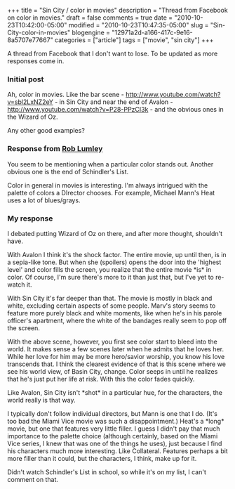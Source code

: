 +++
title = "Sin City / color in movies"
description = "Thread from Facebook on color in movies."
draft = false
comments = true
date = "2010-10-23T10:42:00-05:00"
modified = "2010-10-23T10:47:35-05:00"
slug = "Sin-City-color-in-movies"
blogengine = "12971a2d-a166-417c-9e16-8a5707e77667"
categories = ["article"]
tags = ["movie", "sin city"]
+++

<p>A thread from Facebook that I don't want to lose. To be updated as more responses come in.</p>
<h3>Initial post</h3>
<p>Ah, color in movies. Like the bar scene - <a rel="external" href="http://www.youtube.com/watch?v=sbl2LxNZ2eY">http://www.youtube.com/watch?v=sbl2LxNZ2eY</a> - in Sin City and near the end of Avalon - <a rel="external" href="http://www.youtube.com/watch?v=P28-PPzCI3k">http://www.youtube.com/watch?v=P28-PPzCI3k</a> - and the obvious ones in the Wizard of Oz.</p>
<p>Any other good examples?</p>
<h3>Response from <a rel="external" href="http://rmlumley.com">Rob Lumley</a></h3>
<p>You seem to be mentioning when a particular color stands out. Another obvious one is the end of Schindler's List.</p>
<p>Color in general in movies is interesting. I'm always intrigued with the palette of colors a DIrector chooses. For example, Michael Mann's Heat uses a lot of blues/grays.</p>
<h3>My response</h3>
<p>I debated putting Wizard of Oz on there, and after more thought, shouldn't have.</p>
<p>With Avalon I think it's the shock factor. The entire movie, up until then, is in a sepia-like tone. But when she (spoilers) opens the door into the 'highest level' and color fills the screen, you realize that the entire movie *is* in color. Of course, I'm sure there's more to it than just that, but I've yet to re-watch it.</p>
<p>With Sin City it's far deeper than that. The movie is mostly in black and white, excluding certain aspects of some people. Marv's story seems to feature more purely black and white moments, like when he's in his parole officer's apartment, where the white of the bandages really seem to pop off the screen.</p>
<p>With the above scene, however, you first see color start to bleed into the world. It makes sense a few scenes later when he admits that he loves her. While her love for him may be more hero/savior worship, you know his love transcends that. I think the clearest evidence of that is this scene where we see his world view, of Basin City, change. Color seeps in until he realizes that he's just put her life at risk. With this the color fades quickly.</p>
<p>Like Avalon, Sin City isn't *shot* in a particular hue, for the characters, the world really is that way.</p>
<p>I typically don't follow individual directors, but Mann is one that I do. (It's too bad the Miami Vice movie was such a disappointment.) Heat's a *long* movie, but one that features very little filler. I guess I didn't pay that much importance to the palette choice (although certainly, based on the Miami Vice series, I knew that was one of the things he uses), just because I find his characters much more interesting. Like Collateral. Features perhaps a bit more filler than it could, but the characters, I think, make up for it.</p>
<p>Didn't watch Schindler's List in school, so while it's on my list, I can't comment on that.</p>

